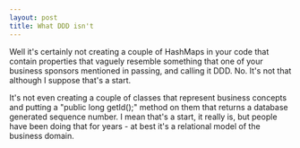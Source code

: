 ```yaml
---
layout: post
title: What DDD isn't
---
```


Well it's certainly not creating a couple of HashMaps in your code that contain properties that vaguely resemble something that one of your business sponsors mentioned in passing, and calling it DDD. No. It's not that although I suppose that's a start.

It's not even creating a couple of classes that represent business concepts and putting a "public long getId();" method on them that returns a database generated sequence number. I mean that's a start, it really is, but people have been doing that for years - at best it's a relational model of the business domain.